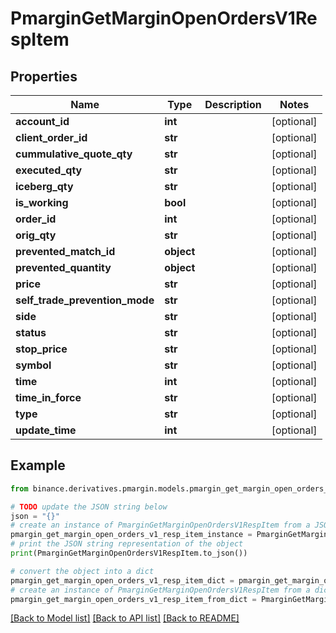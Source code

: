 # PmarginGetMarginOpenOrdersV1RespItem


## Properties

Name | Type | Description | Notes
------------ | ------------- | ------------- | -------------
**account_id** | **int** |  | [optional] 
**client_order_id** | **str** |  | [optional] 
**cummulative_quote_qty** | **str** |  | [optional] 
**executed_qty** | **str** |  | [optional] 
**iceberg_qty** | **str** |  | [optional] 
**is_working** | **bool** |  | [optional] 
**order_id** | **int** |  | [optional] 
**orig_qty** | **str** |  | [optional] 
**prevented_match_id** | **object** |  | [optional] 
**prevented_quantity** | **object** |  | [optional] 
**price** | **str** |  | [optional] 
**self_trade_prevention_mode** | **str** |  | [optional] 
**side** | **str** |  | [optional] 
**status** | **str** |  | [optional] 
**stop_price** | **str** |  | [optional] 
**symbol** | **str** |  | [optional] 
**time** | **int** |  | [optional] 
**time_in_force** | **str** |  | [optional] 
**type** | **str** |  | [optional] 
**update_time** | **int** |  | [optional] 

## Example

```python
from binance.derivatives.pmargin.models.pmargin_get_margin_open_orders_v1_resp_item import PmarginGetMarginOpenOrdersV1RespItem

# TODO update the JSON string below
json = "{}"
# create an instance of PmarginGetMarginOpenOrdersV1RespItem from a JSON string
pmargin_get_margin_open_orders_v1_resp_item_instance = PmarginGetMarginOpenOrdersV1RespItem.from_json(json)
# print the JSON string representation of the object
print(PmarginGetMarginOpenOrdersV1RespItem.to_json())

# convert the object into a dict
pmargin_get_margin_open_orders_v1_resp_item_dict = pmargin_get_margin_open_orders_v1_resp_item_instance.to_dict()
# create an instance of PmarginGetMarginOpenOrdersV1RespItem from a dict
pmargin_get_margin_open_orders_v1_resp_item_from_dict = PmarginGetMarginOpenOrdersV1RespItem.from_dict(pmargin_get_margin_open_orders_v1_resp_item_dict)
```
[[Back to Model list]](../README.md#documentation-for-models) [[Back to API list]](../README.md#documentation-for-api-endpoints) [[Back to README]](../README.md)


